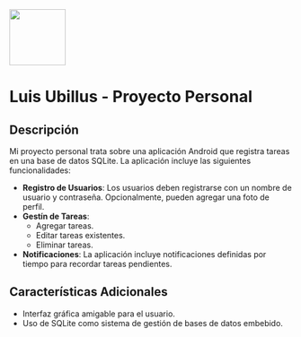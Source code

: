 <img src="https://alianzadelsur3.com/pluginfile.php/1/theme_edumy/headerlogo1/1667446694/ESCUDO%20ITECSUR%20-%201%20-%20Editado.png" width = 100px>

# Luis Ubillus - Proyecto Personal

## Descripción
Mi proyecto personal trata sobre una aplicación Android que registra tareas en una base de datos SQLite. La aplicación incluye las siguientes funcionalidades:

- **Registro de Usuarios**: Los usuarios deben registrarse con un nombre de usuario y contraseña. Opcionalmente, pueden agregar una foto de perfil.
- **Gestín de Tareas**:
  - Agregar tareas.
  - Editar tareas existentes.
  - Eliminar tareas.
- **Notificaciones**: La aplicación incluye notificaciones definidas por tiempo para recordar tareas pendientes.

## Características Adicionales
- Interfaz gráfica amigable para el usuario.
- Uso de SQLite como sistema de gestión de bases de datos embebido.
